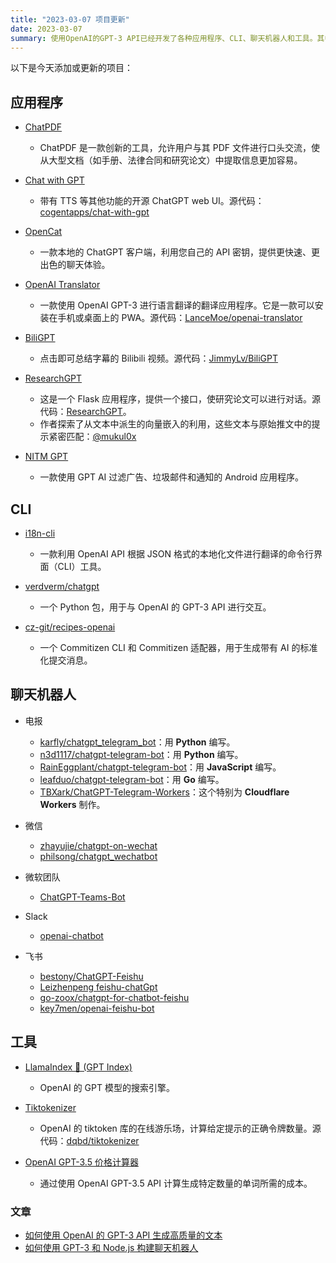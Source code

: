 ```yaml
---
title: "2023-03-07 项目更新"
date: 2023-03-07
summary: 使用OpenAI的GPT-3 API已经开发了各种应用程序、CLI、聊天机器人和工具。其中包括ChatPDF、OpenCat、OpenAI翻译器、i18n-cli和LlamaIndex。
---
```

以下是今天添加或更新的项目：

## 应用程序

- [ChatPDF](https://www.chatpdf.com/)
    - ChatPDF 是一款创新的工具，允许用户与其 PDF 文件进行口头交流，使从大型文档（如手册、法律合同和研究论文）中提取信息更加容易。

- [Chat with GPT](chatwithgpt.netlify.app)
    - 带有 TTS 等其他功能的开源 ChatGPT web UI。源代码：[cogentapps/chat-with-gpt](https://github.com/cogentapps/chat-with-gpt)

- [OpenCat](https://opencat.app/)
    - 一款本地的 ChatGPT 客户端，利用您自己的 API 密钥，提供更快速、更出色的聊天体验。

- [OpenAI Translator](https://translator.lance.moe/)
    - 一款使用 OpenAI GPT-3 进行语言翻译的翻译应用程序。它是一款可以安装在手机或桌面上的 PWA。源代码：[LanceMoe/openai-translator](https://github.com/LanceMoe/openai-translator)

- [BiliGPT](https://b.jimmylv.cn/)
    - 点击即可总结字幕的 Bilibili 视频。源代码：[JimmyLv/BiliGPT](https://github.com/JimmyLv/BiliGPT)

- [ResearchGPT](https://researchgpt.ue.r.appspot.com/)
    - 这是一个 Flask 应用程序，提供一个接口，使研究论文可以进行对话。源代码：[ResearchGPT](https://github.com/mukulpatnaik/researchgpt)。
    - 作者探索了从文本中派生的向量嵌入的利用，这些文本与原始推文中的提示紧密匹配：[@mukul0x](https://twitter.com/mukul0x/status/1625673579399446529)

- [NITM GPT](https://github.com/deskbtm/nitmgpt)
    - 一款使用 GPT AI 过滤广告、垃圾邮件和通知的 Android 应用程序。

## CLI

- [i18n-cli](https://github.com/pandodao/i18n-cli)
    - 一款利用 OpenAI API 根据 JSON 格式的本地化文件进行翻译的命令行界面（CLI）工具。

- [verdverm/chatgpt](https://github.com/verdverm/chatgpt)
    - 一个 Python 包，用于与 OpenAI 的 GPT-3 API 进行交互。

- [cz-git/recipes-openai](https://cz-git.qbb.sh/recipes/openai)
    - 一个 Commitizen CLI 和 Commitizen 适配器，用于生成带有 AI 的标准化提交消息。

## 聊天机器人

- 电报
    - [karfly/chatgpt\_telegram\_bot](https://github.com/karfly/chatgpt_telegram_bot)：用 **Python** 编写。
    - [n3d1117/chatgpt-telegram-bot](https://github.com/n3d1117/chatgpt-telegram-bot)：用 **Python** 编写。
    - [RainEggplant/chatgpt-telegram-bot](https://github.com/RainEggplant/chatgpt-telegram-bot)：用 **JavaScript** 编写。
    - [leafduo/chatgpt-telegram-bot](https://github.com/leafduo/chatgpt-telegram-bot)：用 **Go** 编写。
    - [TBXark/ChatGPT-Telegram-Workers](https://github.com/TBXark/ChatGPT-Telegram-Workers)：这个特别为 **Cloudflare Workers** 制作。

- 微信
    - [zhayujie/chatgpt-on-wechat](https://github.com/zhayujie/chatgpt-on-wechat)
    - [philsong/chatgpt_wechatbot](https://github.com/philsong/chatgpt_wechatbot)

- 微软团队
    - [ChatGPT-Teams-Bot](https://github.com/ashishsinghbaghel/ChatGPT-Teams-Bot)

- Slack
    - [openai-chatbot](https://github.com/david-cao/openai-chatbot)

- 飞书
    - [bestony/ChatGPT-Feishu](https://github.com/bestony/ChatGPT-Feishu)
    - [Leizhenpeng feishu-chatGpt](https://github.com/Leizhenpeng/feishu-chatGpt)
    - [go-zoox/chatgpt-for-chatbot-feishu](https://github.com/go-zoox/chatgpt-for-chatbot-feishu)
    - [key7men/openai-feishu-bot](https://github.com/key7men/openai-feishu-bot)

## 工具

- [LlamaIndex 🦙 \(GPT Index\)](https://github.com/jerryjliu/gpt_index)
    - OpenAI 的 GPT 模型的搜索引擎。

- [Tiktokenizer](https://tiktokenizer.z22.web.core.windows.net/)
    - OpenAI 的 tiktoken 库的在线游乐场，计算给定提示的正确令牌数量。源代码：[dqbd/tiktokenizer](https://github.com/dqbd/tiktokenizer)

- [OpenAI GPT-3.5 价格计算器](https://openai.deepakness.com/)
    - 通过使用 OpenAI GPT-3.5 API 计算生成特定数量的单词所需的成本。

### 文章

- [如何使用 OpenAI 的 GPT-3 API 生成高质量的文本](https://towardsdatascience.com/how-to-use-openais-gpt-3-api-to-generate-high-quality-texts-in-python-2bc0b18a8a8a)
- [如何使用 GPT-3 和 Node.js 构建聊天机器人](https://www.twilio.com/blog/how-to-build-a-chatbot-with-gpt-3-and-node-js)
